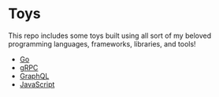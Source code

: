 # Toys
This repo includes some toys built using all sort of my beloved programming languages, frameworks, libraries, and tools!

  * [Go](https://github.com/moorara/toys/tree/master/go)
  * [gRPC](https://github.com/moorara/toys/tree/master/grpc)
  * [GraphQL](https://github.com/moorara/toys/tree/master/graphql)
  * [JavaScript](https://github.com/moorara/toys/tree/master/javascript)

